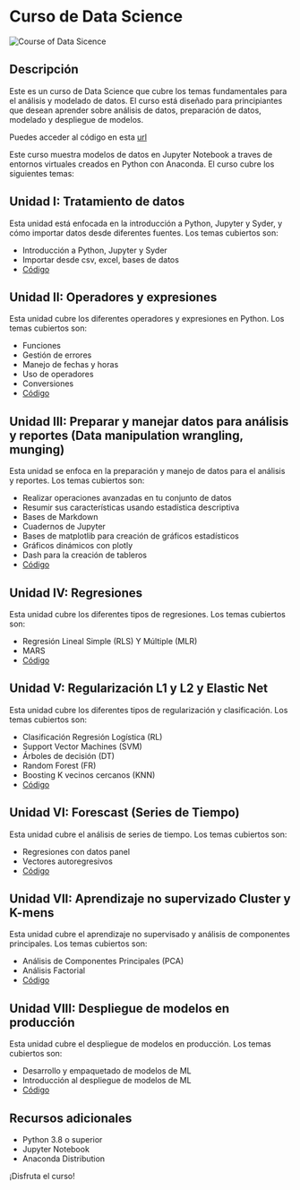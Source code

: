 # Curso de Data Science

<image src="img/data-science...jpg" alt="Course of Data Sicence">

## Descripción
Este es un curso de Data Science que cubre los temas fundamentales para el análisis y modelado de datos. El curso está diseñado para principiantes que desean aprender sobre análisis de datos, preparación de datos, modelado y despliegue de modelos.

Puedes acceder al código en esta [url](https://github.com/5t4t1ck/Curso-de-Data-Science-en-Python/tree/master/Code)

Este curso muestra modelos de datos en Jupyter Notebook a traves de entornos virtuales creados en Python con Anaconda. El curso cubre los siguientes temas:

## Unidad I: Tratamiento de datos

Esta unidad está enfocada en la introducción a Python, Jupyter y Syder, y cómo importar datos desde diferentes fuentes. Los temas cubiertos son:

- Introducción a Python, Jupyter y Syder
- Importar desde csv, excel, bases de datos
- [Código](https://github.com/5t4t1ck/Curso-de-Data-Science-en-Python/tree/master/Code/Unidad%201)

## Unidad II: Operadores y expresiones

Esta unidad cubre los diferentes operadores y expresiones en Python. Los temas cubiertos son:

- Funciones
- Gestión de errores
- Manejo de fechas y horas
- Uso de operadores
- Conversiones
- [Código](https://github.com/5t4t1ck/Curso-de-Data-Science-en-Python/tree/master/Code/Unidad%202)

## Unidad III: Preparar y manejar datos para análisis y reportes (Data manipulation wrangling, munging)

Esta unidad se enfoca en la preparación y manejo de datos para el análisis y reportes. Los temas cubiertos son:

- Realizar operaciones avanzadas en tu conjunto de datos
- Resumir sus características usando estadística descriptiva
- Bases de Markdown
- Cuadernos de Jupyter
- Bases de matplotlib para creación de gráficos estadísticos
- Gráficos dinámicos con plotly
- Dash para la creación de tableros
- [Código](https://github.com/5t4t1ck/Curso-de-Data-Science-en-Python/tree/master/Code/Unidad%203)


## Unidad IV: Regresiones

Esta unidad cubre los diferentes tipos de regresiones. Los temas cubiertos son:

- Regresión Lineal Simple (RLS) Y Múltiple (MLR)
- MARS
- [Código](https://github.com/5t4t1ck/Curso-de-Data-Science-en-Python/tree/master/Code/Unidad%204)


## Unidad V: Regularización L1 y L2 y Elastic Net

Esta unidad cubre los diferentes tipos de regularización y clasificación. Los temas cubiertos son:

- Clasificación Regresión Logística (RL)
- Support Vector Machines (SVM)
- Árboles de decisión (DT)
- Random Forest (FR)
- Boosting K vecinos cercanos (KNN)
- [Código](https://github.com/5t4t1ck/Curso-de-Data-Science-en-Python/tree/master/Code/Unidad%205)

## Unidad VI: Forescast (Series de Tiempo)

Esta unidad cubre el análisis de series de tiempo. Los temas cubiertos son:

- Regresiones con datos panel
- Vectores autoregresivos
- [Código](https://github.com/5t4t1ck/Curso-de-Data-Science-en-Python/tree/master/Code/Unidad%206)

## Unidad VII: Aprendizaje no supervizado Cluster y K-mens

Esta unidad cubre el aprendizaje no supervisado y análisis de componentes principales. Los temas cubiertos son:

- Análisis de Componentes Principales (PCA)
- Análisis Factorial
- [Código](https://github.com/5t4t1ck/Curso-de-Data-Science-en-Python/tree/master/Code/Unidad%207)

## Unidad VIII: Despliegue de modelos en producción

Esta unidad cubre el despliegue de modelos en producción. Los temas cubiertos son:

- Desarrollo y empaquetado de modelos de ML
- Introducción al despliegue de modelos de ML
- [Código]()

## Recursos adicionales

- Python 3.8 o superior
- Jupyter Notebook
- Anaconda Distribution

¡Disfruta el curso!
